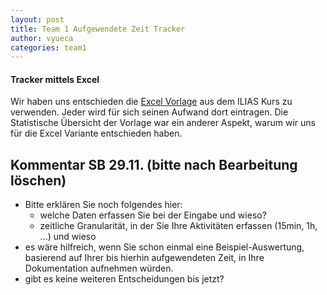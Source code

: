 ```yaml
---
layout: post
title: Team 1 Aufgewendete Zeit Tracker
author: vyueca
categories: team1
---
```


#### Tracker mittels Excel
Wir haben uns entschieden die [Excel Vorlage](https://ilias.th-koeln.de/goto.php?target=file_1355999_download) aus dem ILIAS Kurs zu verwenden.
Jeder wird für sich seinen Aufwand dort eintragen.
Die Statistische Übersicht der Vorlage war ein anderer Aspekt, warum wir uns für die Excel Variante entschieden haben.

## Kommentar SB 29.11. (bitte nach Bearbeitung löschen)
* Bitte erklären Sie noch folgendes hier: 
   * welche Daten erfassen Sie bei der Eingabe und wieso?
   * zeitliche Granularität, in der Sie Ihre Aktivitäten erfassen (15min, 1h, ...) und wieso
* es wäre hilfreich, wenn Sie schon einmal eine Beispiel-Auswertung, basierend auf Ihrer bis hierhin aufgewendeten Zeit, in Ihre Dokumentation aufnehmen würden.
* gibt es keine weiteren Entscheidungen bis jetzt?